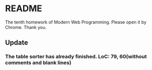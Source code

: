 # README
The tenth homework of Modern Web Programming.
Please open it by Chrome. Thank you.

## Update
### The table sorter has already finished. LoC: 79, 60(without comments and blank lines)

